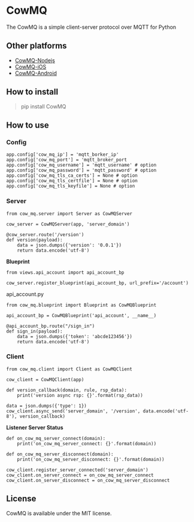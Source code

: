 # CowMQ
The CowMQ is a simple client-server protocol over MQTT for Python


## Other platforms
* [CowMQ-Nodejs](https://github.com/duncanHsu/CowMQ-Nodejs)
* [CowMQ-iOS](https://github.com/duncanHsu/CowMQ-iOS)
* [CowMQ-Android](https://github.com/duncanHsu/CowMQ-Android)

## How to install
> pip install CowMQ

## How to use
### Config
```
app.config['cow_mq_ip'] = 'mqtt_borker_ip'
app.config['cow_mq_port'] = 'mqtt_broker_port
app.config['cow_mq_username'] = 'mqtt_username' # option
app.config['cow_mq_password'] = 'mqtt_password' # option
app.config['cow_mq_tls_ca_certs'] = None # option
app.config['cow_mq_tls_certfile'] = None # option
app.config['cow_mq_tls_keyfile'] = None # option
```

### Server
```
from cow_mq.server import Server as CowMQServer

cow_server = CowMQServer(app, 'server_domain')

@cow_server.route('/version')
def version(payload):
    data = json.dumps({'version': '0.0.1'})
    return data.encode('utf-8')
```

**Blueprint**
```
from views.api_account import api_account_bp

cow_server.register_blueprint(api_account_bp, url_prefix='/account')
```

api_account.py
```
from cow_mq.blueprint import Blueprint as CowMQBlueprint

api_account_bp = CowMQBlueprint('api_account', __name__)

@api_account_bp.route("/sign_in")
def sign_in(payload):
    data = json.dumps({'token': 'abcde123456'})
    return data.encode('utf-8')
```

### Client
```
from cow_mq.client import Client as CowMQClient

cow_client = CowMQClient(app)

def version_callback(domain, rule, rsp_data):
    print('version async rsp: {}'.format(rsp_data))

data = json.dumps({'type': 1})
cow_client.async_send('server_domain', '/version', data.encode('utf-8'), version_callback)

```

**Listener Server Status**
```
def on_cow_mq_server_connect(domain):
    print('on_cow_mq_server_connect: {}'.format(domain))

def on_cow_mq_server_disconnect(domain):
    print('on_cow_mq_server_disconnect: {}'.format(domain))
    
cow_client.register_server_connected('server_domain')
cow_client.on_server_connect = on_cow_mq_server_connect
cow_client.on_server_disconnect = on_cow_mq_server_disconnect
```


## License

CowMQ is available under the MIT license.